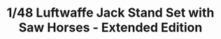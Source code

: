 ---
title: "1/48 Luftwaffe Jack Stand Set with Saw Horses - Extended Edition"
price: 2700.0
desc: ""
img_path: "/assets/img/DW48002.jpg"
brand: AMMO
available: true
special_offer: false
new: false
soon: false
cat: "Plasticne-Makete"
subcat: "PM-DAS WERK"
subsubcat: ""
sifra: "DW48002"
---